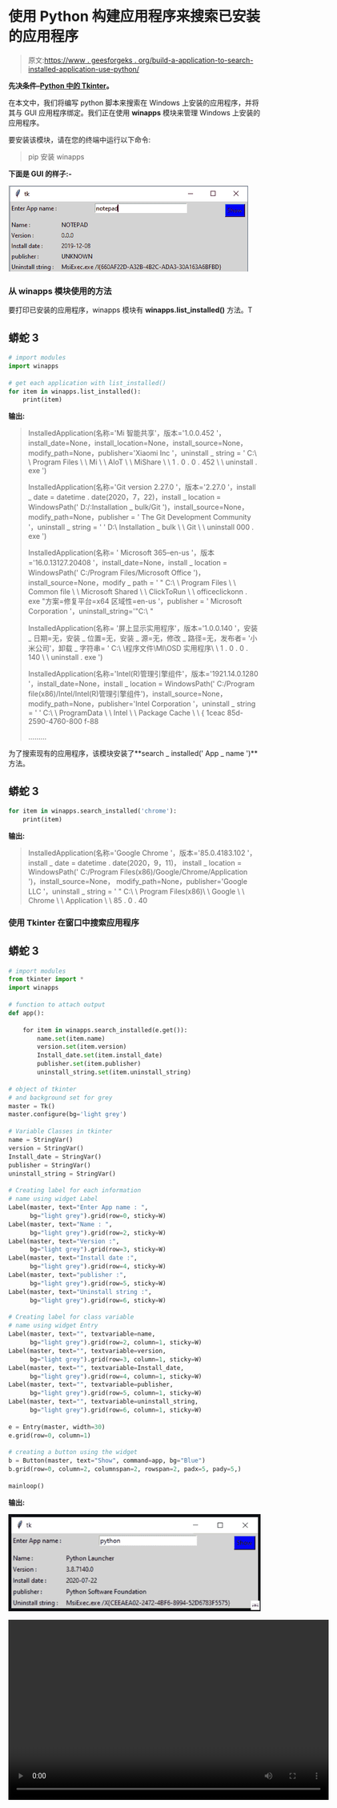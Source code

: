 # 使用 Python 构建应用程序来搜索已安装的应用程序

> 原文:[https://www . geesforgeks . org/build-a-application-to-search-installed-application-use-python/](https://www.geeksforgeeks.org/build-an-application-to-search-installed-application-using-python/)

**先决条件–**[**Python 中的 Tkinter**](https://www.geeksforgeeks.org/create-first-gui-application-using-python-tkinter/)**。**

在本文中，我们将编写 python 脚本来搜索在 Windows 上安装的应用程序，并将其与 GUI 应用程序绑定。我们正在使用 **winapps** 模块来管理 Windows 上安装的应用程序。

要安装该模块，请在您的终端中运行以下命令:

> pip 安装 winapps

**下面是 GUI 的样子:-**

![](img/653e8094c5ba3d1477645db0f171608e.png)

### 从 winapps 模块使用的方法

要打印已安装的应用程序，winapps 模块有 **winapps.list_installed()** 方法。T

## 蟒蛇 3

```py
# import modules
import winapps

# get each application with list_installed()
for item in winapps.list_installed():
    print(item)
```

**输出:**

> InstalledApplication(名称='Mi 智能共享'，版本='1.0.0.452 '，install_date=None，install_location=None，install_source=None，modify_path=None，publisher='Xiaomi Inc '，uninstall _ string = ' C:\ \ Program Files \ \ Mi \ \ AIoT \ \ MiShare \ \ 1 . 0 . 0 . 452 \ \ uninstall . exe ')
> 
> InstalledApplication(名称='Git version 2.27.0 '，版本='2.27.0 '，install _ date = datetime . date(2020，7，22)，install _ location = WindowsPath(' D:/:Installation _ bulk/Git ')，install_source=None，modify_path=None，publisher = ' The Git Development Community '，uninstall _ string = ' ' D:\ Installation _ bulk \ \ Git \ \ uninstall 000 . exe ')
> 
> InstalledApplication(名称= ' Microsoft 365–en-us '，版本='16.0.13127.20408 '，install_date=None，install _ location = WindowsPath(' C:/Program Files/Microsoft Office ')，install_source=None，modify _ path = ' " C:\ \ Program Files \ \ Common file \ \ Microsoft Shared \ \ ClickToRun \ \ officeclickonn . exe "方案=修复平台=x64 区域性=en-us '，publisher = ' Microsoft Corporation '，uninstall_string='"C:\ "
> 
> InstalledApplication(名称= '屏上显示实用程序'，版本='1.0.0.140 '，安装 _ 日期=无，安装 _ 位置=无，安装 _ 源=无，修改 _ 路径=无，发布者= '小米公司'，卸载 _ 字符串= ' C:\ \程序文件\\MI\\OSD 实用程序\ \ 1 . 0 . 0 . 140 \ \ uninstall . exe ')
> 
> InstalledApplication(名称='Intel(R)管理引擎组件'，版本='1921.14.0.1280 '，install_date=None，install _ location = WindowsPath(' C:/Program file(x86)/Intel/Intel(R)管理引擎组件')，install_source=None，modify_path=None，publisher='Intel Corporation '，uninstall _ string = ' ' C:\ \ ProgramData \ \ Intel \ \ Package Cache \ \ { 1ceac 85d-2590-4760-800 f-88
> 
> ………

为了搜索现有的应用程序，该模块安装了**search _ installed(' App _ name ')**方法。

## 蟒蛇 3

```py
for item in winapps.search_installed('chrome'):
    print(item)
```

**输出:**

> InstalledApplication(名称='Google Chrome '，版本='85.0.4183.102 '，install _ date = datetime . date(2020，9，11)，
> install _ location = WindowsPath(' C:/Program Files(x86)/Google/Chrome/Application ')，install_source=None，
> modify_path=None，publisher='Google LLC '，uninstall _ string = '
> " C:\ \ Program Files(x86)\ \ Google \ \ Chrome \ \ Application \ \ 85 . 0 . 40

### **使用 Tkinter 在窗口中搜索应用程序**

## 蟒蛇 3

```py
# import modules
from tkinter import *
import winapps

# function to attach output
def app():

    for item in winapps.search_installed(e.get()):
        name.set(item.name)
        version.set(item.version)
        Install_date.set(item.install_date)
        publisher.set(item.publisher)
        uninstall_string.set(item.uninstall_string)

# object of tkinter
# and background set for grey
master = Tk()
master.configure(bg='light grey')

# Variable Classes in tkinter
name = StringVar()
version = StringVar()
Install_date = StringVar()
publisher = StringVar()
uninstall_string = StringVar()

# Creating label for each information
# name using widget Label
Label(master, text="Enter App name : ",
      bg="light grey").grid(row=0, sticky=W)
Label(master, text="Name : ",
      bg="light grey").grid(row=2, sticky=W)
Label(master, text="Version :",
      bg="light grey").grid(row=3, sticky=W)
Label(master, text="Install date :",
      bg="light grey").grid(row=4, sticky=W)
Label(master, text="publisher :",
      bg="light grey").grid(row=5, sticky=W)
Label(master, text="Uninstall string :",
      bg="light grey").grid(row=6, sticky=W)

# Creating label for class variable
# name using widget Entry
Label(master, text="", textvariable=name,
      bg="light grey").grid(row=2, column=1, sticky=W)
Label(master, text="", textvariable=version,
      bg="light grey").grid(row=3, column=1, sticky=W)
Label(master, text="", textvariable=Install_date,
      bg="light grey").grid(row=4, column=1, sticky=W)
Label(master, text="", textvariable=publisher,
      bg="light grey").grid(row=5, column=1, sticky=W)
Label(master, text="", textvariable=uninstall_string,
      bg="light grey").grid(row=6, column=1, sticky=W)

e = Entry(master, width=30)
e.grid(row=0, column=1)

# creating a button using the widget
b = Button(master, text="Show", command=app, bg="Blue")
b.grid(row=0, column=2, columnspan=2, rowspan=2, padx=5, pady=5,)

mainloop()
```

**输出:**

![](img/c075e7fe068e1e9c3634fbdc1ca10d53.png)

<video class="wp-video-shortcode" id="video-487091-1" width="640" height="360" preload="metadata" controls=""><source type="video/mp4" src="https://media.geeksforgeeks.org/wp-content/uploads/20210214180015/FreeOnlineScreenRecorderProject7.mp4?_=1">[https://media.geeksforgeeks.org/wp-content/uploads/20210214180015/FreeOnlineScreenRecorderProject7.mp4](https://media.geeksforgeeks.org/wp-content/uploads/20210214180015/FreeOnlineScreenRecorderProject7.mp4)</video>
